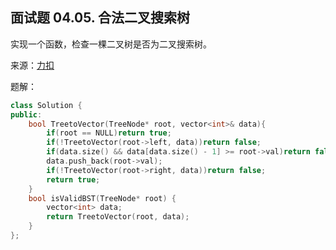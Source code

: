 ## 面试题 04.05. 合法二叉搜索树
实现一个函数，检查一棵二叉树是否为二叉搜索树。

来源：[力扣](https://leetcode-cn.com/problems/legal-binary-search-tree-lcci/)

题解：
```C++
class Solution {
public:
    bool TreetoVector(TreeNode* root, vector<int>& data){
        if(root == NULL)return true;
        if(!TreetoVector(root->left, data))return false;
        if(data.size() && data[data.size() - 1] >= root->val)return false;
        data.push_back(root->val);
        if(!TreetoVector(root->right, data))return false;
        return true;
    }
    bool isValidBST(TreeNode* root) {
        vector<int> data;
        return TreetoVector(root, data);
    }
};
```

